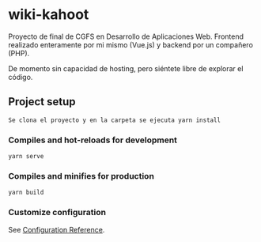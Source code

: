 # wiki-kahoot

Proyecto de final de CGFS en Desarrollo de Aplicaciones Web.
Frontend realizado enteramente por mi mismo (Vue.js) y backend por un compañero (PHP).

De momento sin capacidad de hosting, pero siéntete libre de explorar el código.

## Project setup

```
Se clona el proyecto y en la carpeta se ejecuta yarn install
```

### Compiles and hot-reloads for development

```
yarn serve
```

### Compiles and minifies for production

```
yarn build
```

### Customize configuration

See [Configuration Reference](https://cli.vuejs.org/config/).
